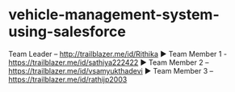 # vehicle-management-system-using-salesforce
 Team Leader – http://trailblazer.me/id/Rithika
▶ Team Member 1 - https://trailblazer.me/id/sathiya222422
▶ Team Member 2 – https://trailblazer.me/id/vsamyukthadevi
▶ Team Member 3 – https://trailblazer.me/id/rathijp2003
